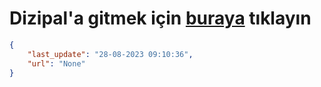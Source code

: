 # Dizipal'a gitmek için [buraya](None) tıklayın
    
```json
{
    "last_update": "28-08-2023 09:10:36",
    "url": "None"
}
```